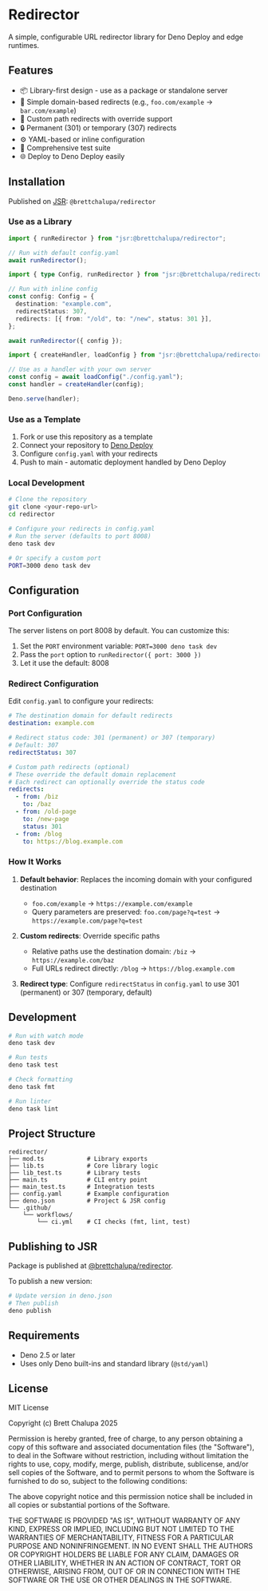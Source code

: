 # Redirector

A simple, configurable URL redirector library for Deno Deploy and edge runtimes.

## Features

- 📦 Library-first design - use as a package or standalone server
- 🚀 Simple domain-based redirects (e.g., `foo.com/example` → `bar.com/example`)
- 🎯 Custom path redirects with override support
- 🔒 Permanent (301) or temporary (307) redirects
- ⚙️ YAML-based or inline configuration
- 🧪 Comprehensive test suite
- 🌐 Deploy to Deno Deploy easily

## Installation

Published on [JSR](https://jsr.io/@brettchalupa/redirector):
`@brettchalupa/redirector`

### Use as a Library

```ts
import { runRedirector } from "jsr:@brettchalupa/redirector";

// Run with default config.yaml
await runRedirector();
```

```ts
import { type Config, runRedirector } from "jsr:@brettchalupa/redirector";

// Run with inline config
const config: Config = {
  destination: "example.com",
  redirectStatus: 307,
  redirects: [{ from: "/old", to: "/new", status: 301 }],
};

await runRedirector({ config });
```

```ts
import { createHandler, loadConfig } from "jsr:@brettchalupa/redirector";

// Use as a handler with your own server
const config = await loadConfig("./config.yaml");
const handler = createHandler(config);

Deno.serve(handler);
```

### Use as a Template

1. Fork or use this repository as a template
2. Connect your repository to [Deno Deploy](https://deno.com/deploy)
3. Configure `config.yaml` with your redirects
4. Push to main - automatic deployment handled by Deno Deploy

### Local Development

```bash
# Clone the repository
git clone <your-repo-url>
cd redirector

# Configure your redirects in config.yaml
# Run the server (defaults to port 8008)
deno task dev

# Or specify a custom port
PORT=3000 deno task dev
```

## Configuration

### Port Configuration

The server listens on port 8008 by default. You can customize this:

1. Set the `PORT` environment variable: `PORT=3000 deno task dev`
2. Pass the `port` option to `runRedirector({ port: 3000 })`
3. Let it use the default: 8008

### Redirect Configuration

Edit `config.yaml` to configure your redirects:

```yaml
# The destination domain for default redirects
destination: example.com

# Redirect status code: 301 (permanent) or 307 (temporary)
# Default: 307
redirectStatus: 307

# Custom path redirects (optional)
# These override the default domain replacement
# Each redirect can optionally override the status code
redirects:
  - from: /biz
    to: /baz
  - from: /old-page
    to: /new-page
    status: 301
  - from: /blog
    to: https://blog.example.com
```

### How It Works

1. **Default behavior**: Replaces the incoming domain with your configured
   destination
   - `foo.com/example` → `https://example.com/example`
   - Query parameters are preserved: `foo.com/page?q=test` →
     `https://example.com/page?q=test`

2. **Custom redirects**: Override specific paths
   - Relative paths use the destination domain: `/biz` →
     `https://example.com/baz`
   - Full URLs redirect directly: `/blog` → `https://blog.example.com`

3. **Redirect type**: Configure `redirectStatus` in `config.yaml` to use 301
   (permanent) or 307 (temporary, default)

## Development

```bash
# Run with watch mode
deno task dev

# Run tests
deno task test

# Check formatting
deno task fmt

# Run linter
deno task lint
```

## Project Structure

```
redirector/
├── mod.ts            # Library exports
├── lib.ts            # Core library logic
├── lib_test.ts       # Library tests
├── main.ts           # CLI entry point
├── main_test.ts      # Integration tests
├── config.yaml       # Example configuration
├── deno.json         # Project & JSR config
└── .github/
    └── workflows/
        └── ci.yml    # CI checks (fmt, lint, test)
```

## Publishing to JSR

Package is published at
[@brettchalupa/redirector](https://jsr.io/@brettchalupa/redirector).

To publish a new version:

```bash
# Update version in deno.json
# Then publish
deno publish
```

## Requirements

- Deno 2.5 or later
- Uses only Deno built-ins and standard library (`@std/yaml`)

## License

MIT License

Copyright (c) Brett Chalupa 2025

Permission is hereby granted, free of charge, to any person obtaining a copy of
this software and associated documentation files (the "Software"), to deal in
the Software without restriction, including without limitation the rights to
use, copy, modify, merge, publish, distribute, sublicense, and/or sell copies of
the Software, and to permit persons to whom the Software is furnished to do so,
subject to the following conditions:

The above copyright notice and this permission notice shall be included in all
copies or substantial portions of the Software.

THE SOFTWARE IS PROVIDED "AS IS", WITHOUT WARRANTY OF ANY KIND, EXPRESS OR
IMPLIED, INCLUDING BUT NOT LIMITED TO THE WARRANTIES OF MERCHANTABILITY, FITNESS
FOR A PARTICULAR PURPOSE AND NONINFRINGEMENT. IN NO EVENT SHALL THE AUTHORS OR
COPYRIGHT HOLDERS BE LIABLE FOR ANY CLAIM, DAMAGES OR OTHER LIABILITY, WHETHER
IN AN ACTION OF CONTRACT, TORT OR OTHERWISE, ARISING FROM, OUT OF OR IN
CONNECTION WITH THE SOFTWARE OR THE USE OR OTHER DEALINGS IN THE SOFTWARE.
